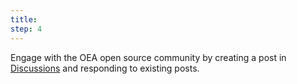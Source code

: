 ```yaml
---
title:    
step: 4                   
---
```

Engage with the OEA open source community by creating a post in [Discussions](https://github.com/microsoft/OpenEduAnalytics/discussions) and responding to existing posts.
